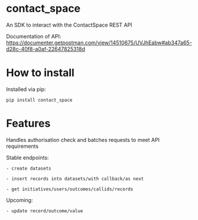 # contact_space

An SDK to interact with the ContactSpace REST API

Documentation of API: https://documenter.getpostman.com/view/14510675/UVJhEabw#ab347a65-d28c-40f8-a0af-22647825318d 

# How to install

Installed via pip:

    pip install contact_space


# Features
Handles authorisation check and batches requests to meet API requirements

Stable endpoints:

    - create datasets
    
    - insert records into datasets/with callback/as next
    
    - get initiatives/users/outcomes/callids/records

Upcoming:

    - update record/outcome/value
